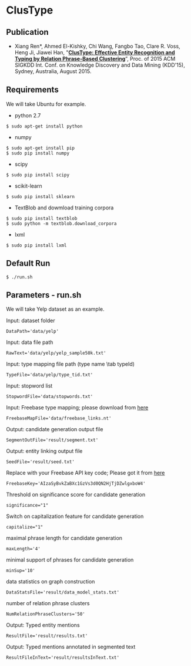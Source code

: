 # ClusType

## Publication

* Xiang Ren\*, Ahmed El-Kishky, Chi Wang, Fangbo Tao, Clare R. Voss, Heng Ji, Jiawei Han, "**[ClusType: Effective Entity Recognition and Typing by Relation Phrase-Based Clustering](http://web.engr.illinois.edu/~xren7/fp611-ren.pdf)**”, Proc. of 2015 ACM SIGKDD Int. Conf. on Knowledge Discovery and Data Mining (KDD'15), Sydney, Australia, August 2015.

## Requirements

We will take Ubuntu for example.

* python 2.7
```
$ sudo apt-get install python
```
* numpy
```
$ sudo apt-get install pip
$ sudo pip install numpy
```
* scipy
```
$ sudo pip install scipy
```
* scikit-learn
```
$ sudo pip install sklearn
```
* TextBlob and dowmload training corpora
```
$ sudo pip install textblob
$ sudo python -m textblob.download_corpora
```
* lxml
```
$ sudo pip install lxml
```

## Default Run

```
$ ./run.sh  
```

## Parameters - run.sh

We will take Yelp dataset as an example.

Input: dataset folder
```
DataPath='data/yelp'
```

Input: data file path
```
RawText='data/yelp/yelp_sample50k.txt'
```

Input: type mapping file path (type name \tab typeId)
```
TypeFile='data/yelp/type_tid.txt'
```

Input: stopword list
```
StopwordFile='data/stopwords.txt'
```

Input: Freebase type mapping; please download from [here]()
```
FreebaseMapFile='data/freebase_links.nt'
```

Output: candidate generation output file
```
SegmentOutFile='result/segment.txt'
```

Output: entity linking output file
```
SeedFile='result/seed.txt'
```

Replace with your Freebase API key code; Please got it from [here]()
```
FreebaseKey='AIzaSyBvkZaBXc1GzVs3d0QN2HjTjDZwlgxboW4' 
```

Threshold on significance score for candidate generation
```
significance="1"
```

Switch on capitalization feature for candidate generation
```
capitalize="1"
```

maximal phrase length for candidate generation
```
maxLength='4'

```

minimal support of phrases for candidate generation
```
minSup='10'
```

data statistics on graph construction
```
DataStatsFile='result/data_model_stats.txt'
```

number of relation phrase clusters
```
NumRelationPhraseClusters='50'
```

Output: Typed entity mentions
```
ResultFile='result/results.txt'
```


Output: Typed mentions annotated in segmented text
```
ResultFileInText='result/resultsInText.txt'
```
